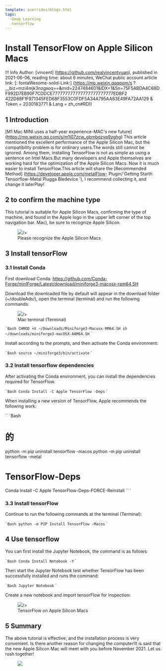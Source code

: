 ```yaml
---
template: overrides/blogs.html
tags:
  -Deep Learning
  -tensorflow
---
```


# Install TensorFlow on Apple Silicon Macs

!!! Info
    Author: [vincent] (https://github.com/realvincentyuan), published in 2021-06-06, reading time: about 6 minutes, WeChat public account article link: [: fontaWesome-solid-Link:] (https://mp.weixin.qqqpom/s ?__biz=mzi4mjk3nzgxoq==&mid=2247484601&IDX=1&Sn=75F5ABDA4C68DF992D7EB90F7CDDCE777777777777777777777777EDBF2 422D88F1F971345FED68F3553C0FDF5A34A795AA83E49FA72AA129 & Token = 2030183771 & Lang = zh_cn#RD))

## 1 Introduction

[M1 Mac MINI uses a half-year experience-MAC's new future] (https://mp.weixin.qq.com/s/m1j07zcw_gbmbqzyp9zghg) This article mentioned the excellent performance of the Apple Silicon Mac, but the compatibility problem is for ordinary users.The words still cannot be ignored. Among them, installing TensorFlow is not as simple as using a sentence on Intel Macs.But many developers and Apple themselves are working hard for the optimization of the Apple Silicon Macs. Now it is much easier to install TensorFlow.This article will share the [Recommended Method] (https://developer.apple.com/metalFlow- Plugin/'Getting Starth Tensorflow-Metal Plugga Bledevice '), I recommend collecting it, and change it laterPlay!

## 2 to confirm the machine type

This tutorial is suitable for Apple Silicon Macs, confirming the type of machine, and found in the Apple logo in the upper left corner of the top navigation bar.
 Mac), be sure to recognize Apple Silicon.

 <figure>
   <img src = "https://cdn.jsdelivr.net/gh/bullettech2021/pics/img/mac_info.png"/>/>
     <FIGCAPTION> Please recognize the Apple Silicon Macs </figcaption>
 </Figure>

## 3 Install tensorFlow

### 3.1 Install Conda

First download Conda: https://github.com/Conda-Forge/minIForge/Latest/download/miniforge3-macosx-ram64.SH

Download the downloaded file by default will appear in the download folder (~/doubleAds/), open the terminal (terminal) and run the following commands:

<figure>
  <img src = "https://cdn.jsdelivr.net/gh/bullettech2021/pics/img/terminal.png"/>/>
    <FIGCAPTION> Mac terminal (Terminal) </figcaption>
</Figure>

`` `Bash
CHMOD +X ~/Downloads/Miniforge3-Macosx-RM64.SH
sh ~/downloads/miniforge3-macOSX-AAM64.SH
`` `

Install according to the prompts, and then activate the Conda environment:

`` `Bash
source ~/miniforge3/bin/activate
`` `

### 3.2 Install tensorflow dependencies

After activating the Conda environment, you can install the dependencies required for TensorFlow.

`` `Bash
Conda Install -C Apple TensorFlow -Deps
`` `

When installing a new version of TensorFlow, Apple recommends the following work:

`` `Bash
# 的
python -m pip uninstall tensorflow -macos
python -m pip uninstall tensorflow -metal
# TensorFlow-Deps
Conda Install -C Apple TensorFlow-Deps-FORCE-Reinstall
`` `

### 3.3 Install tensorFlow

Continue to run the following commands at the terminal (Terminal):

`` `Bash
python -m PIP Install TensorFlow -Macos
`` `

## 4 Use tensorflow

You can first install the Jupyter Notebook, the command is as follows:

`` `Bash
Conda Install Notebook -Y
`` `

Then start the Jupyter Notebook test whether TensorFlow has been successfully installed and runs the command:

`` `Bash
Jupyter Notebook
`` `

Create a new notebook and import tensorFlow for inspection:

<figure>
  <img src = "https://cdn.jsdelivr.net/gh/bullettech2021/pics/img/tf_ON_APLICON_MAC.png"/>/>
    <figcaption> TensorFlow on Apple Silicon Macs </figCaption>
</Figure>


## 5 Summary

The above tutorial is effective, and the installation process is very convenient. Is there another reason for changing the computer!It is said that the new Apple Silicon Mac will meet with you before November 2021. Let us rush together!

<figure>
  <img src = "httts://cdn.jsdelivr.net/gh/bullettech2021/pics/2021-6-14/1623639526512-1080p%20hd)%20tail .png" widt "widt" widt "widt h = "500 " />
</Figure>